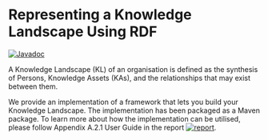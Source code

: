 # Representing a Knowledge Landscape Using RDF
[![Javadoc](https://img.shields.io/badge/Javadoc-available-green.svg)](https://andimon.github.io/rdf-kl/)


A Knowledge Landscape (KL) of an organisation is defined as the synthesis of Persons, Knowledge Assets (KAs), and the relationships that may exist
between them.

We provide an implementation of a framework that lets you build your Knowledge Landscape. The implementation has been packaged as a Maven package. To learn more about how the implementation can be utilised, please follow Appendix A.2.1 User Guide in the report  [![report](https://img.shields.io/badge/report-available-red.svg)](https://github.com/andimon/rdf-kl/blob/dev/fyp-document.pdf).



